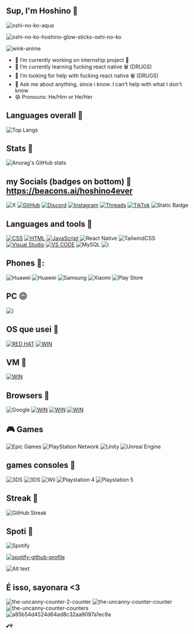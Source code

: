 ## Sup, I'm Hoshino 🌸
![oshi-no-ko-aqua](https://github.com/Hoshino2123/Hoshino2123/assets/65288010/48008e22-6759-44c7-ad9b-85fe583f2920)

![oshi-no-ko-hoshino-glow-sticks-oshi-no-ko](https://github.com/Hoshino2123/Hoshino2123/assets/65288010/ffbb5103-e858-4fb9-a4cf-5e617bffced2)


![wink-anime](https://github.com/Hoshino2123/Hoshino2123/assets/65288010/ca496ef4-cec2-4efa-92ab-ef66eb931cd4)


- 🔭 I’m currently working on internship project 🌸
- 🌱 I’m currently learning fucking react native 🗑️ (DRUGS)
- 🤔 I’m looking for help with fucking react native 🗑️ (DRUGS)
- 💬 Ask me about anything, since i know. I can't help with what I don't know
- 😄 Pronouns: He/Him or He/Her

## Languages overall 🌸
![Top Langs](https://github-readme-stats.vercel.app/api/top-langs/?username=Hoshino2123&layout=donut&theme=dark&langs_count=9&)

## Stats 🌸

![Anurag's GitHub stats](https://github-readme-stats.vercel.app/api?username=Hoshino2123&show_icons=true&theme=dark&include_all_commits=true&ring_color=dc143c&icon_color=ff7f50%title_color=daa520&text_color=f0e68c)

## my Socials (badges on bottom) 🌸  https://beacons.ai/hoshino4ever 
![X](https://img.shields.io/badge/X-%23000000.svg?style=for-the-badge&logo=X&logoColor=white)
[![GitHub](https://img.shields.io/badge/GitHub-%23121011.svg?logo=github&logoColor=white)](#)
[![Discord](https://img.shields.io/badge/Discord-%235865F2.svg?&logo=discord&logoColor=white)](#)
[![Instagram](https://img.shields.io/badge/Instagram-%23E4405F.svg?logo=Instagram&logoColor=white)](#)
[![Threads](https://img.shields.io/badge/Threads-000000?logo=Threads&logoColor=white)](#)
[![TikTok](https://img.shields.io/badge/TikTok-black?logo=tiktok&logoColor=white)](#)
![Static Badge](https://img.shields.io/badge/myanimelist)



## Languages and tools 🌸

[![CSS](https://img.shields.io/badge/CSS-1572B6?logo=css3&logoColor=fff)](#)
[![HTML](https://img.shields.io/badge/HTML-%23E34F26.svg?logo=html5&logoColor=white)](#)
[![JavaScript](https://img.shields.io/badge/JavaScript-F7DF1E?logo=javascript&logoColor=000)](#)
![React Native](https://img.shields.io/badge/react_native-%2320232a.svg?style=for-the-badge&logo=react&logoColor=%2361DAFB)
![TailwindCSS](https://img.shields.io/badge/tailwindcss-%2338B2AC.svg?style=for-the-badge&logo=tailwind-css&logoColor=white)
[![Visual Studio](https://img.shields.io/badge/Visual%20Studio-5C2D91.svg?&logo=visual-studio&logoColor=white)](#)
[![VS CODE](https://img.shields.io/badge/VSCode-0078D4?style=for-the-badge&logo=visual%20studio%20code&logoColor=white)](#)
![MySQL](https://img.shields.io/badge/mysql-4479A1.svg?style=for-the-badge&logo=mysql&logoColor=white)
![i](https://img.shields.io/badge/Canva-blue?style=for-the-badge&logo=canva&logoColor=blue)

## Phones 📱:
![Huawei](https://img.shields.io/badge/Wiko-%23FF0000.svg?style=for-the-badge&logo=wiko-rainbow-lite&logoColor=white)
![Huawei](https://img.shields.io/badge/Huawei-%23FF0000.svg?style=for-the-badge&logo=huawei-p10-lite&logoColor=white)
![Samsung](https://img.shields.io/badge/Samsung-%231428A0.svg?style=for-the-badge&logo=samsung-a70&logoColor=white)
![Xiaomi](https://img.shields.io/badge/Xiaomi-%23FF6900.svg?style=for-the-badge&logo=xiaomi-13-pro&logoColor=white)
![Play Store](https://img.shields.io/badge/Google_Play-414141?style=for-the-badge&logo=google-play&logoColor=white)

## PC 😖

![i](https://img.shields.io/badge/Insys-000000?style=for-the-badge&logo=Insys&logoColor=white)
## OS que usei 🌸

[![RED HAT](https://img.shields.io/badge/Red%20Hat-EE0000?style=for-the-badge&logo=redhat&logoColor=white)](#)
[![WIN](https://img.shields.io/badge/Windows-0078D6?style=for-the-badge&logo=windows&logoColor=white)](#)

## VM 🌸

[![WIN](https://img.shields.io/badge/VirtualBox-21416b?style=for-the-badge&logo=VirtualBox&logoColor=white)](#)

## Browsers 🌸
![Google](https://img.shields.io/badge/google-4285F4?style=for-the-badge&logo=google&logoColor=white)
[![WIN](https://img.shields.io/badge/Brave-FF1B2D?style=for-the-badge&logo=Brave&logoColor=white)](#)
[![WIN](https://img.shields.io/badge/Microsoft_Edge-0078D7?style=for-the-badge&logo=Microsoft-edge&logoColor=white)](#)
[![WIN](https://img.shields.io/badge/Opera-FF1B2D?style=for-the-badge&logo=Opera&logoColor=white)](#)
## 🎮 Games
![Epic Games](https://img.shields.io/badge/epicgames-%23313131.svg?style=for-the-badge&logo=epicgames&logoColor=white)
![PlayStation Network](https://img.shields.io/badge/PSN-%230070D1.svg?style=for-the-badge&logo=Playstation&logoColor=white)
![Unity](https://img.shields.io/badge/unity-%23000000.svg?style=for-the-badge&logo=unity&logoColor=white)
![Unreal Engine](https://img.shields.io/badge/unrealengine-%23313131.svg?style=for-the-badge&logo=unrealengine&logoColor=white)

## games consoles 🌸
![3DS](https://img.shields.io/badge/GAMEBOY-D12228?style=for-the-badge&logo=gameboy-color&logoColor=white)
![3DS](https://img.shields.io/badge/3DS-D12228?style=for-the-badge&logo=nintendo-3ds&logoColor=white)
![Wii](https://img.shields.io/badge/Wii-8B8B8B?style=for-the-badge&logo=wii&logoColor=white)
![Playstation 4](https://img.shields.io/badge/Playstation%204-003791?style=for-the-badge&logo=playstation-4&logoColor=white)
![Playstation 5](https://img.shields.io/badge/Playstation%205-003791?style=for-the-badge&logo=playstation-5&logoColor=white)

## Streak 🌸
![GitHub Streak](https://github-readme-streak-stats.herokuapp.com?user=Hoshino2123&theme=dark&date_format=%5BY.%5Dn.j&background=45%2CEB157F%2CEB0000)

## Spoti 🌸
![Spotify](https://img.shields.io/badge/Spotify-1ED760?logo=spotify&logoColor=white)

[![spotify-github-profile](https://spotify-github-profile.kittinanx.com/api/view?uid=312izpdez5np7vhrvqxaovyycc7i&cover_image=true&theme=default&show_offline=true&background_color=121212&interchange=true)](https://spotify-github-profile.kittinanx.com/api/view?uid=312izpdez5np7vhrvqxaovyycc7i&redirect=true)


![Alt text](https://spotify-recently-played-readme.vercel.app/api?user=312izpdez5np7vhrvqxaovyycc7i&unique={true|1|on|yes)


## É isso, sayonara <3
![the-uncanny-counter-2-counter](https://github.com/Hoshino2123/Hoshino2123/assets/65288010/aded9978-78bf-4229-a43a-65f417e29859)
![the-uncanny-counter-counter](https://github.com/Hoshino2123/Hoshino2123/assets/65288010/a88d6a4e-6d05-44c7-9059-34bf1249901d)
![the-uncanny-counter-counters](https://github.com/Hoshino2123/Hoshino2123/assets/65288010/1970c314-b3bf-4466-b0ba-1d9fd83901ea)
![a85b54d4524d64ad8c32aa9097a1ec9a](https://github.com/Hoshino2123/Hoshino2123/assets/65288010/2c238b9e-e481-4300-b2e0-fad274569229)




<!-- Markdown -->








💕💗
<!--
**Hoshino2123/Hoshino2123** is a ✨ _special_ ✨ repository because its `README.md` (this file) appears on your GitHub profile.

Here are some ideas to get you started:


-->




























